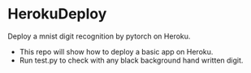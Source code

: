 # HerokuDeploy
Deploy a mnist digit recognition by pytorch on Heroku.

- This repo will show how to deploy a basic app on Heroku.
- Run test.py to check with any black background hand written digit.
